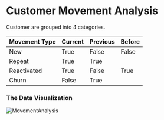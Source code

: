 # Customer Movement Analysis

Customer are grouped into 4 categories.

|Movement Type|Current|Previous|Before|
|:------------|:------|:-------|:-----|
|New|True|False|False|
|Repeat|True|True||
|Reactivated|True|False|True|
|Churn|False|True||

### The Data Visualization

![MovementAnalysis](https://github.com/kiattikun-sen/BADS7105-CRM-Analytics/blob/main/Homework%2010%20%E2%80%93%20Customer%20Movement%20Analysis/Report_Customer_Movement.png)


```python

```
